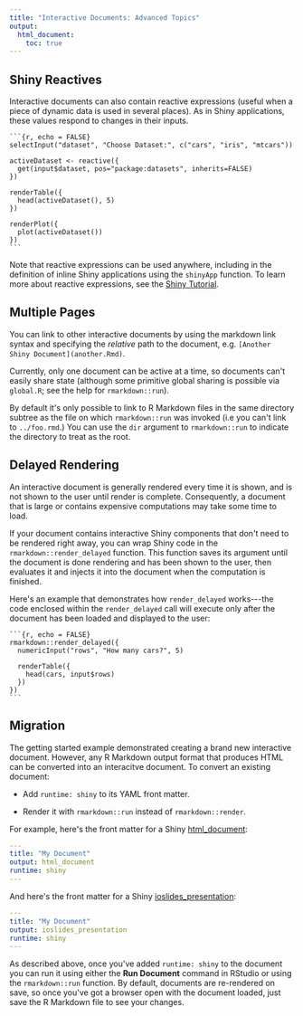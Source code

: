 ```yaml
---
title: "Interactive Documents: Advanced Topics"
output:
  html_document:
    toc: true
---
```


## Shiny Reactives

Interactive documents can also contain reactive expressions (useful when a piece of dynamic data is used in several places). As in Shiny applications, these values respond to changes in their inputs.

<pre class="markdown"><code>&#96;&#96;&#96;{r, echo = FALSE}
selectInput("dataset", "Choose Dataset:", c("cars", "iris", "mtcars"))

activeDataset <- reactive({
  get(input$dataset, pos="package:datasets", inherits=FALSE)
})

renderTable({
  head(activeDataset(), 5)
})

renderPlot({
  plot(activeDataset())
})
&#96;&#96;&#96;
</code></pre>

Note that reactive expressions can be used anywhere, including in the definition of inline Shiny applications using the `shinyApp` function. To learn more about reactive expressions, see the [Shiny Tutorial](http://shiny.rstudio.com/articles/basics.html).

## Multiple Pages
 
You can link to other interactive documents by using the markdown link syntax and specifying the *relative* path to the document, e.g. `[Another Shiny Document](another.Rmd)`.
 
Currently, only one document can be active at a time, so documents can't easily share state (although some primitive global sharing is possible via `global.R`; see the help for `rmarkdown::run`). 
 
By default it's only possible to link to R Markdown files in the same directory subtree as the file on which `rmarkdown::run` was invoked (i.e you can't link to `../foo.rmd`.) You can use the `dir` argument to `rmarkdown::run` to indicate the directory to treat as the root. 


## Delayed Rendering

An interactive document is generally rendered every time it is shown, and is not shown to the user until render is complete. Consequently, a document that is large or contains expensive computations may take some time to load. 

If your document contains interactive Shiny components that don't need to be rendered right away, you can wrap Shiny code in the `rmarkdown::render_delayed` function. This function saves its argument until the document is done rendering and has been shown to the user, then evaluates it and injects it into the document when the computation is finished.

Here's an example that demonstrates how `render_delayed` works---the code enclosed within the `render_delayed` call will execute only after the document has been loaded and displayed to the user:

<pre class="markdown"><code>&#96;&#96;&#96;{r, echo = FALSE}
rmarkdown::render_delayed({
  numericInput("rows", "How many cars?", 5)

  renderTable({
    head(cars, input$rows)
  })
})
&#96;&#96;&#96;
</code></pre>

## Migration

The getting started example demonstrated creating a brand new interactive document. However, any R Markdown output format that produces HTML can be converted into an interacitve document. To convert an existing document:
 
- Add `runtime: shiny` to its YAML front matter. 

- Render it with `rmarkdown::run` instead of `rmarkdown::render`. 

For example, here's the front matter for a Shiny [html_document](https://bookdown.org/yihui/rmarkdown/html-document.html):

```yaml
---
title: "My Document"
output: html_document
runtime: shiny
---
```

And here's the front matter for a Shiny [ioslides_presentation](https://bookdown.org/yihui/rmarkdown/ioslides-presentation.html):

```yaml
---
title: "My Document"
output: ioslides_presentation
runtime: shiny
---
```

As described above, once you've added `runtime: shiny` to the document you can run it using either the **Run Document** command in RStudio or using the `rmarkdown::run` function. By default, documents are re-rendered on save, so once you've got a browser open with the document loaded, just save the R Markdown file to see your changes.
